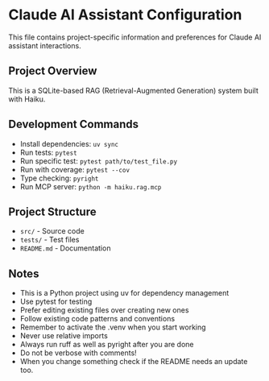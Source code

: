 # Claude AI Assistant Configuration

This file contains project-specific information and preferences for Claude AI assistant interactions.

## Project Overview

This is a SQLite-based RAG (Retrieval-Augmented Generation) system built with Haiku.

## Development Commands

- Install dependencies: `uv sync`
- Run tests: `pytest`
- Run specific test: `pytest path/to/test_file.py`
- Run with coverage: `pytest --cov`
- Type checking: `pyright`
- Run MCP server: `python -m haiku.rag.mcp`

## Project Structure

- `src/` - Source code
- `tests/` - Test files
- `README.md` - Documentation

## Notes

- This is a Python project using uv for dependency management
- Use pytest for testing
- Prefer editing existing files over creating new ones
- Follow existing code patterns and conventions
- Remember to activate the .venv when you start working
- Never use relative imports
- Always run ruff as well as pyright after you are done
- Do not be verbose with comments!
- When you change something check if the README needs an update too.
  